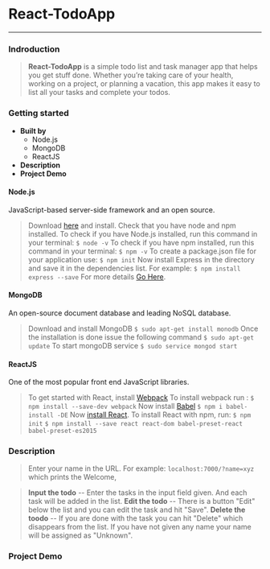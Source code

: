 # React-TodoApp 
-----
### Indroduction
>**React-TodoApp** is a simple to­do list and task manager app that helps you get stuff done. Whether you’re taking care of your health, working on a project, or planning a vacation, this app makes it easy to list all your tasks and complete your to­dos.   
### Getting started
+ **Built by** 
   + Node.js
   + MongoDB 
   + ReactJS
+ **Description**
+ **Project Demo**
#### Node.js
JavaScript-based  server-side framework and an open source.  
>Download [here](https://www.npmjs.com/get-npm?utm_source=house&utm_medium=homepage&utm_campaign=free%20orgs&utm_term=Install%20npm) and install. Check that you have node and npm installed.
To check if you have Node.js installed, run this command in your terminal: 
```$ node -v```
To check if you have npm installed, run this command in your terminal:
```$ npm -v```
To create a package.json file for your application use:
```$ npm init```
Now install Express in the directory and save it in the dependencies list. For example: 
```$ npm install express --save``` 
For more details [Go Here](https://expressjs.com/en/starter/installing.html).

#### MongoDB
An open-source document database and leading NoSQL database. 
>Download and install MongoDB
```$ sudo apt-get install monodb```
Once the installation is done issue the following command
```$ sudo apt-get update```
To start mongoDB service 
```$ sudo service mongod start ```

#### ReactJS
One of the most popular front end JavaScript libraries.
>To get started with React, install [Webpack](https://www.npmjs.com/package/webpack)
To install webpack run :
```$ npm install --save-dev webpack```
Now install [Babel](https://babeljs.io/) 
```$ npm i babel-install -DE```
Now [install React](https://facebook.github.io/react/docs/installation.html). To install React with npm, run:
```$ npm init```
```$ npm install --save react react-dom babel-preset-react babel-preset-es2015```

### Description
>  Enter your name in the URL. For example:
```localhost:7000/?name=xyz```
which prints the Welcome, <name>

> **Input the todo** -- Enter the tasks in the input field given. And each task will be added in the list. 
**Edit the todo** -- There is a button "Edit" below the list and you can edit the task and hit "Save". 
**Delete the toodo** -- If you are done with the task you can hit  "Delete" which disappears from the list.
If you have not given any name your name will be assigned as "Unknown". 

### Project Demo 










 
 
 
 

